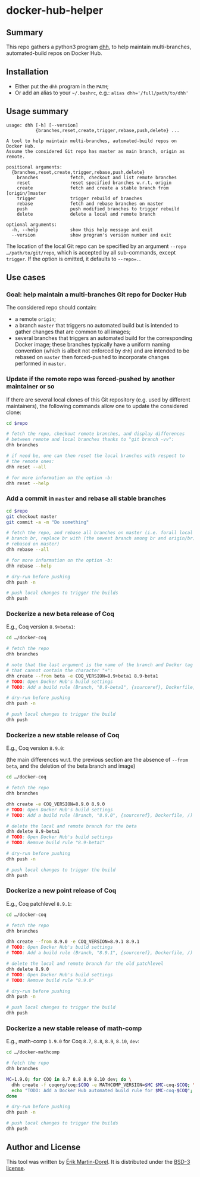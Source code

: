 # docker-hub-helper

## Summary

This repo gathers a python3 program [dhh](./dhh),
to help maintain multi-branches, automated-build repos on Docker Hub.

## Installation

* Either put the `dhh` program in the `PATH`;
* Or add an alias to your `~/.bashrc`, e.g.: `alias dhh='/full/path/to/dhh'`

## Usage summary

```
usage: dhh [-h] [--version]
           {branches,reset,create,trigger,rebase,push,delete} ...

A tool to help maintain multi-branches, automated-build repos on Docker Hub.
Assume the considered Git repo has master as main branch, origin as remote.

positional arguments:
  {branches,reset,create,trigger,rebase,push,delete}
    branches            fetch, checkout and list remote branches
    reset               reset specified branches w.r.t. origin
    create              fetch and create a stable branch from [origin/]master
    trigger             trigger rebuild of branches
    rebase              fetch and rebase branches on master
    push                push modified branches to trigger rebuild
    delete              delete a local and remote branch

optional arguments:
  -h, --help            show this help message and exit
  --version             show program's version number and exit
```

The location of the local Git repo can be specified by an argument
`--repo …/path/to/git/repo`, which is accepted by all sub-commands,
except `trigger`. If the option is omitted, it defaults to `--repo=.`.

## Use cases

### Goal: help maintain a multi-branches Git repo for Docker Hub

The considered repo should contain:

* a remote `origin`;
* a branch `master` that triggers no automated build but is intended
  to gather changes that are common to all images;
* several branches that triggers an automated build for the
  corresponding Docker image; these branches typically have a uniform
  naming convention (which is albeit not enforced by `dhh`) and are
  intended to be rebased on `master` then forced-pushed to incorporate
  changes performed in `master`.

### Update if the remote repo was forced-pushed by another maintainer or so

If there are several local clones of this Git repository (e.g. used by
different maintainers), the following commands allow one to update the
considered clone:

```bash
cd $repo

# fetch the repo, checkout remote branches, and display differences
# between remote and local branches thanks to "git branch -vv":
dhh branches

# if need be, one can then reset the local branches with respect to
# the remote ones:
dhh reset --all

# for more information on the option -b:
dhh reset --help
```

### Add a commit in `master` and rebase all stable branches

```bash
cd $repo
git checkout master
git commit -a -m "Do something"

# fetch the repo, and rebase all branches on master (i.e. forall local
# branch br, replace br with (the newest branch among br and origin/br)
# rebased on master)
dhh rebase --all

# for more information on the option -b:
dhh rebase --help

# dry-run before pushing
dhh push -n

# push local changes to trigger the builds
dhh push
```

### Dockerize a new beta release of Coq

E.g., Coq version `8.9+beta1`:

```bash
cd …/docker-coq

# fetch the repo
dhh branches

# note that the last argument is the name of the branch and Docker tag
# that cannot contain the character "+":
dhh create --from beta -e COQ_VERSION=8.9+beta1 8.9-beta1
# TODO: Open Docker Hub's build settings
# TODO: Add a build rule (Branch, "8.9-beta1", {sourceref}, Dockerfile, /)

# dry-run before pushing
dhh push -n

# push local changes to trigger the build
dhh push
```

### Dockerize a new stable release of Coq

E.g., Coq version `8.9.0`:

(the main differences w.r.t. the previous section are the absence of
`--from beta`, and the deletion of the beta branch and image)

```bash
cd …/docker-coq

# fetch the repo
dhh branches

dhh create -e COQ_VERSION=8.9.0 8.9.0
# TODO: Open Docker Hub's build settings
# TODO: Add a build rule (Branch, "8.9.0", {sourceref}, Dockerfile, /)

# delete the local and remote branch for the beta
dhh delete 8.9-beta1
# TODO: Open Docker Hub's build settings
# TODO: Remove build rule "8.9-beta1"

# dry-run before pushing
dhh push -n

# push local changes to trigger the build
dhh push
```

### Dockerize a new point release of Coq

E.g., Coq patchlevel `8.9.1`:

```bash
cd …/docker-coq

# fetch the repo
dhh branches

dhh create --from 8.9.0 -e COQ_VERSION=8.9.1 8.9.1
# TODO: Open Docker Hub's build settings
# TODO: Add a build rule (Branch, "8.9.1", {sourceref}, Dockerfile, /)

# delete the local and remote branch for the old patchlevel
dhh delete 8.9.0
# TODO: Open Docker Hub's build settings
# TODO: Remove build rule "8.9.0"

# dry-run before pushing
dhh push -n

# push local changes to trigger the build
dhh push
```

### Dockerize a new stable release of math-comp

E.g., math-comp `1.9.0` for Coq `8.7`, `8.8`, `8.9`, `8.10`, `dev`:

```bash
cd …/docker-mathcomp

# fetch the repo
dhh branches

MC=1.9.0; for COQ in 8.7 8.8 8.9 8.10 dev; do \
  dhh create -f coqorg/coq:$COQ -e MATHCOMP_VERSION=$MC $MC-coq-$COQ; \
  echo "TODO: Add a Docker Hub automated build rule for $MC-coq-$COQ"; \
done

# dry-run before pushing
dhh push -n

# push local changes to trigger the builds
dhh push
```

## Author and License

This tool was written by [Érik Martin-Dorel](https://github.com/erikmd).
It is distributed under the
[BSD-3 license](https://opensource.org/licenses/BSD-3-Clause).
